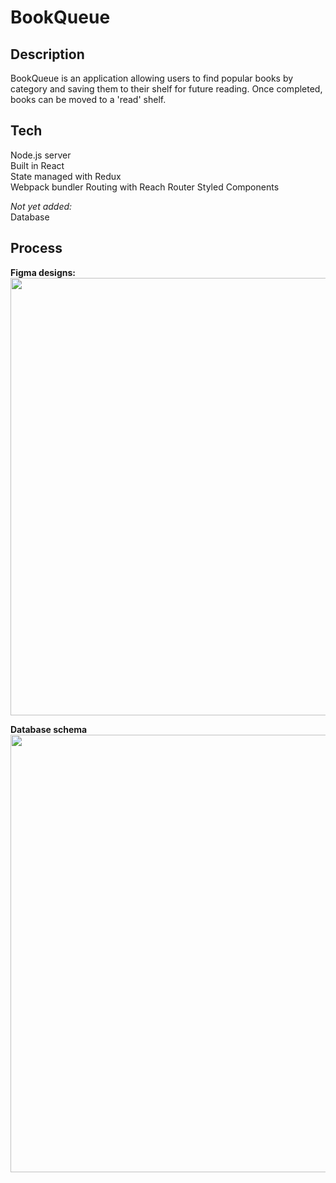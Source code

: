 # BookQueue

## Description

BookQueue is an application allowing users to find popular books by category and saving them to their shelf for future reading. Once completed, books can be moved to a 'read' shelf.

## Tech

Node.js server  
Built in React  
State managed with Redux  
Webpack bundler
Routing with Reach Router
Styled Components

_Not yet added:_  
Database

## Process

**Figma designs:**  
<img src="https://res.cloudinary.com/dp6beg5nw/image/upload/v1535407087/bookQueue_zjp240.png" width="700px">

**Database schema**
<img src="https://res.cloudinary.com/dp6beg5nw/image/upload/v1537735805/BookQueue_c4tg59.png" width="700px">
